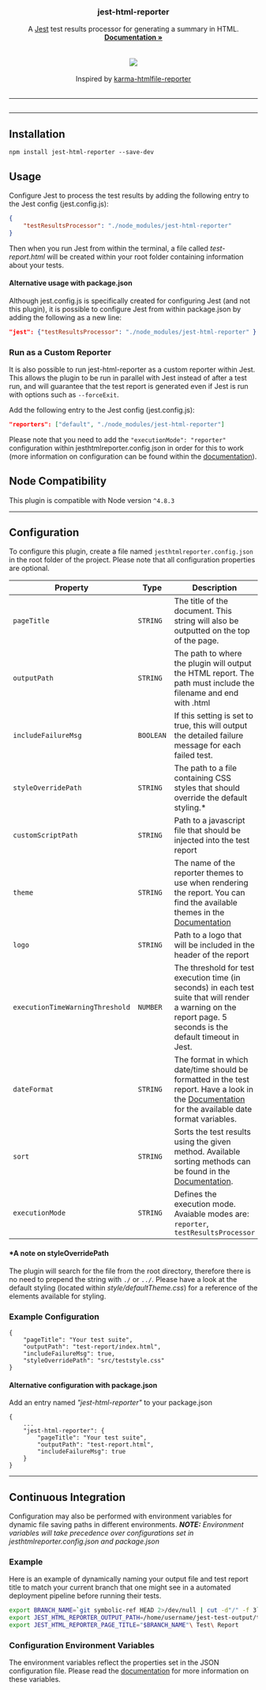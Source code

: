 <p align="center">
	<h3 align="center">jest-html-reporter</h3>
	<p align="center">
		A <a href="https://github.com/facebook/jest">Jest</a> test results processor for generating a summary in HTML.
		<br>
		<a href="https://github.com/Hargne/jest-html-reporter/wiki"><strong>Documentation »</strong></a>
		<br />
		<br />
		<img src="https://nodei.co/npm/jest-html-reporter.png?downloads=true&stars=true" alt="">
		<br />
		<br />
		<img src="https://travis-ci.org/Hargne/jest-html-reporter.svg?branch=master">
		<br />
		<br />
		Inspired by <a href="https://github.com/matthias-schuetz/karma-htmlfile-reporter">karma-htmlfile-reporter</a>
		<br />
		<br />
		<hr />
		<img src="https://user-images.githubusercontent.com/3501024/36374670-711b7cea-156c-11e8-8b7b-7fc5f38b1866.png" alt="">
	</p>
</p>

***

## Installation
```shell
npm install jest-html-reporter --save-dev
```

## Usage
Configure Jest to process the test results by adding the following entry to the Jest config (jest.config.js):
```JSON
{
	"testResultsProcessor": "./node_modules/jest-html-reporter"
}
```
Then when you run Jest from within the terminal, a file called *test-report.html* will be created within your root folder containing information about your tests.

#### Alternative usage with package.json
Although jest.config.js is specifically created for configuring Jest (and not this plugin), it is possible to configure Jest from within package.json by adding the following as a new line:
```JSON
"jest": {"testResultsProcessor": "./node_modules/jest-html-reporter" }
```

### Run as a Custom Reporter
It is also possible to run jest-html-reporter as a custom reporter within Jest. This allows the plugin to be run in parallel with Jest instead of after a test run, and will guarantee that the test report is generated even if Jest is run with options such as `--forceExit`.

Add the following entry to the Jest config (jest.config.js):

```JSON
"reporters": ["default", "./node_modules/jest-html-reporter"]
```
Please note that you need to add the `"executionMode": "reporter"` configuration within jesthtmlreporter.config.json in order for this to work (more information on configuration can be found within the [documentation](https://github.com/Hargne/jest-html-reporter/wiki/configuration)).


## Node Compatibility
This plugin is compatible with Node version `^4.8.3`

---

## Configuration
To configure this plugin, create a file named `jesthtmlreporter.config.json` in the root folder of the project. Please note that all configuration properties are optional.

| Property | Type | Description | Default
|--|--|--|--|
| `pageTitle` | `STRING` | The title of the document. This string will also be outputted on the top of the page. | `"Test Suite"`
| `outputPath` | `STRING` | The path to where the plugin will output the HTML report. The path must include the filename and end with .html | `"./test-report.html"`
| `includeFailureMsg` | `BOOLEAN` | If this setting is set to true, this will output the detailed failure message for each failed test. | `false`
| `styleOverridePath` | `STRING` | The path to a file containing CSS styles that should override the default styling.* | `null`
| `customScriptPath` | `STRING` | Path to a javascript file that should be injected into the test report | `null`
| `theme` | `STRING` | The name of the reporter themes to use when rendering the report. You can find the available themes in the [Documentation](https://github.com/Hargne/jest-html-reporter/wiki/Test-Report-Themes) | `"defaultTheme"`
| `logo` | `STRING` | Path to a logo that will be included in the header of the report | `null`
| `executionTimeWarningThreshold` | `NUMBER` | The threshold for test execution time (in seconds) in each test suite that will render a warning on the report page. 5 seconds is the default timeout in Jest. | `5`
| `dateFormat` | `STRING` | The format in which date/time should be formatted in the test report. Have a look in the [Documentation](https://github.com/Hargne/jest-html-reporter/wiki/Date-Format) for the available date format variables. | `"yyyy-mm-dd HH:MM:ss"`
| `sort` | `STRING` | Sorts the test results using the given method. Available sorting methods can be found in the [Documentation](https://github.com/Hargne/jest-html-reporter/wiki/Sorting-Methods). | `"default"`
| `executionMode` | `STRING` | Defines the execution mode. Avaiable modes are: `reporter`, `testResultsProcessor` | `"testResultsProcessor"`

#### *A note on styleOverridePath
The plugin will search for the file from the root directory, therefore there is no need to prepend the string with `./` or `../`. Please have a look at the default styling (located within *style/defaultTheme.css*) for a reference of the elements available for styling.

### Example Configuration

```
{
	"pageTitle": "Your test suite",
	"outputPath": "test-report/index.html",
	"includeFailureMsg": true,
	"styleOverridePath": "src/teststyle.css"
}
```

#### Alternative configuration with package.json
Add an entry named *"jest-html-reporter"* to your package.json 
```
{
	...
	"jest-html-reporter": {
		"pageTitle": "Your test suite",
		"outputPath": "test-report.html",
		"includeFailureMsg": true
	}
}
```

---

## Continuous Integration

Configuration may also be performed with environment variables for dynamic file saving paths in different environments. ***NOTE:** Environment variables will take precedence over configurations set in jesthtmlreporter.config.json and package.json*

### Example
Here is an example of dynamically naming your output file and test report title to match your current branch that one might see in a automated deployment pipeline before running their tests.

```bash
export BRANCH_NAME=`git symbolic-ref HEAD 2>/dev/null | cut -d"/" -f 3`
export JEST_HTML_REPORTER_OUTPUT_PATH=/home/username/jest-test-output/test-reports/"$BRANCH_NAME".html
export JEST_HTML_REPORTER_PAGE_TITLE="$BRANCH_NAME"\ Test\ Report
```

### Configuration Environment Variables
The environment variables reflect the properties set in the JSON configuration file. Please read the [documentation](https://github.com/Hargne/jest-html-reporter/wiki/configuration#configuration-environment-variables) for more information on these variables.

